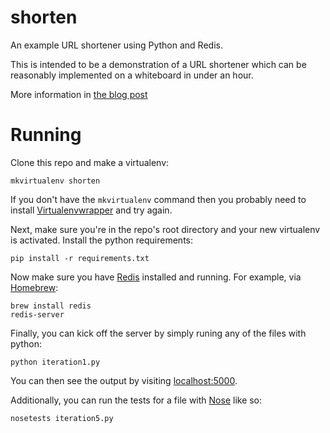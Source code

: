 shorten
=======

An example URL shortener using Python and Redis.

This is intended to be a demonstration of a URL shortener which can be reasonably implemented on a whiteboard in under an hour.

More information in [the blog post](http://www.doesnotcompute.biz/programming-interview-code-a-url-shortener-on-a-whiteboard-in-5-steps)

Running
=========
Clone this repo and make a virtualenv:


```
mkvirtualenv shorten
```

If you don't have the `mkvirtualenv` command then you probably need to install [Virtualenvwrapper](http://virtualenvwrapper.readthedocs.org/en/latest/command_ref.html) and try again.

Next, make sure you're in the repo's root directory and your new virtualenv is activated. Install the python requirements:

```
pip install -r requirements.txt
```

Now make sure you have [Redis](http://redis.io/) installed and running. For example, via [Homebrew](http://brew.sh/):

```
brew install redis
redis-server
```

Finally, you can kick off the server by simply runing any of the files with python:

```
python iteration1.py
```

You can then see the output by visiting [localhost:5000](http://localhost:5000).

Additionally, you can run the tests for a file with [Nose](https://nose.readthedocs.org/en/latest/) like so:

```
nosetests iteration5.py
```
